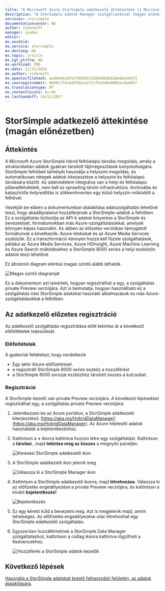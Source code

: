 ```yaml
---
title: "A Microsoft Azure StorSimple adatkezelő áttekintése |} Microsoft Docs"
description: "A StorSimple adatok Manager szolgáltatással (magán előnézetben) áttekintése"
services: storsimple
documentationcenter: NA
author: vidarmsft
manager: syadav
editor: 
ms.assetid: 
ms.service: storsimple
ms.devlang: NA
ms.topic: article
ms.tgt_pltfrm: NA
ms.workload: TBD
ms.date: 11/22/2016
ms.author: vidarmsft
ms.openlocfilehash: aedb44610fe57055851538b9dbdb810e66e58d73
ms.sourcegitcommit: 6699c77dcbd5f8a1a2f21fba3d0a0005ac9ed6b7
ms.translationtype: MT
ms.contentlocale: hu-HU
ms.lasthandoff: 10/11/2017
---
```

# <a name="storsimple-data-manager-overview-private-preview"></a>StorSimple adatkezelő áttekintése (magán előnézetben)

## <a name="overview"></a>Áttekintés

A Microsoft Azure StorSimple hibrid felhőalapú tárolási megoldás, amely a strukturálatlan adatok gyakran társított fájlmegosztások bonyolultságára. StorSimple felhőbeli tárhelyét használja a helyszíni megoldás, és automatikusan rétegek adatok kiterjesztése a helyszíni és felhőalapú tárolására között. Az adatvédelem integrálva van a helyi és felhőalapú pillanatfelvételek, nem kell az sprawling tároló-infrastruktúra. Archiválás és katasztrófa-helyreállítás is zökkenőmentes egy külső helyszín működött a felhővel.

Vezetjük be ebben a dokumentumban átalakítása adatszolgáltatás lehetővé teszi, hogy akadálytalanul hozzáférjenek a StorSimple-adatok a felhőben. Ez a szolgáltatás biztosítja az API-k adatok kinyerése a StorSimple és bevezetését, formátumokban más Azure-szolgáltatásokkal, amelyek könnyen képes használni. Az ebben az előzetes verzióban támogatott formátumok a következők: Azure-blobokat és az Azure Media Services eszközök. Ez a transzformáció könnyen hozzá kell fűznie szolgáltatások, például az Azure Media Services, Azure HDInsight, Azure Machine Learning és Azure Search működéséhez a StorSimple 8000 series a helyi eszközön adatok teszi lehetővé.

Ez ábrázoló diagram elérésű magas szintű alább láthatók.

![Magas szintű diagramját](./media//storsimple-data-manager-overview/high-level-diagram.png)

Ez a dokumentum azt ismerteti, hogyan regisztrálhat a egy, a szolgáltatás private Preview verziójára. Azt is bemutatja, hogyan használható ez a szolgáltatás írási StorSimple adatokat használó alkalmazások és más Azure-szolgáltatásokkal a felhőben.

## <a name="sign-up-for-data-manager-preview"></a>Az adatkezelő előzetes regisztráció
Az adatkezelő szolgáltatás regisztrálása előtt tekintse át a következő előfeltételek teljesülését.

### <a name="prerequisites"></a>Előfeltételek

A gyakorlat feltételezi, hogy rendelkezik
* Egy aktív Azure-előfizetéssel.
* a regisztrált StorSimple 8000 series eszköz a hozzáférést
* a StorSimple 8000 sorozat eszközhöz társított összes a kulcsokat.

### <a name="sign-up"></a>Regisztráció

A StorSimple-kezelő van private Preview verziójára. A következő lépésekkel regisztrálhat egy, a szolgáltatás private Preview verziójára:

1.  Jelentkezzen be az Azure portálon, a StorSimple adatkezelő kiterjesztésű: [https://aka.ms/HybridDataManager](https://aka.ms/HybridDataManager). Az Azure hitelesítő adatok használatát a bejelentkezéshez.

2.  Kattintson a  **+**  ikonra kattintva hozzon létre egy szolgáltatást. Kattintson a **tárolási** , majd **tekintse meg az összes** a megnyíló paneljén.

    ![Keresési StorSimple adatkezelő ikon](./media/storsimple-data-manager-overview/search-data-manager-icon.png)

3. A StorSimple adatkezelő ikon jelenik meg.

    ![Válassza ki a StorSimple Manager ikon](./media/storsimple-data-manager-overview/select-data-manager-icon.png)

4. Kattintson a StorSimple adatkezelő ikonra, majd **létrehozása**. Válassza ki az előfizetés engedélyezése a private Preview verziójára, és kattintson a kívánt **bejelentkezés!**

    ![Bejelentkezés](./media/storsimple-data-manager-overview/sign-me-up.png)

5. Ez egy kérést küld a bevezetni meg. Azt is megjelenik majd, amint lehetséges. Az előfizetés engedélyezése után létrehozhat egy StorSimple adatkezelő szolgáltatás.

6. Egyszerűen hozzáférhetnek a StorSimple Data Manager szolgáltatáshoz, kattintson a csillag ikonra kattintva rögzítheti a Kedvencekhez.

    ![Hozzáférés a StorSimple adatok kezelők](./media/storsimple-data-manager-overview/access-data-managers.png)


## <a name="next-steps"></a>Következő lépések

[Használja a StorSimple adatokat kezelő felhasználói felületén, az adatok átalakítására](storsimple-data-manager-ui.md).